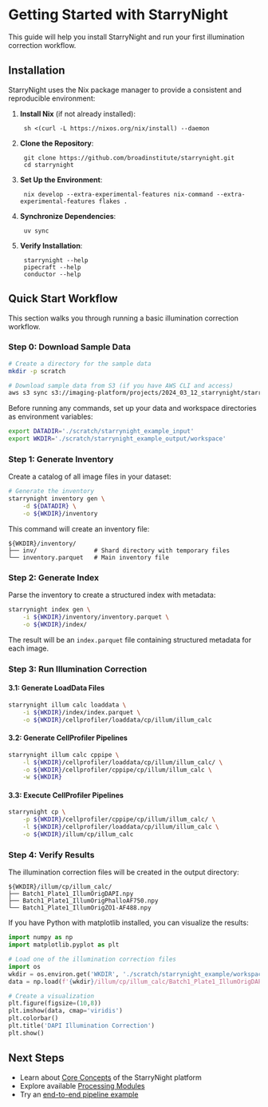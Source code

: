 # Getting Started with StarryNight

This guide will help you install StarryNight and run your first illumination correction workflow.

## Installation

StarryNight uses the Nix package manager to provide a consistent and reproducible environment:

1. **Install Nix** (if not already installed):

        sh <(curl -L https://nixos.org/nix/install) --daemon


1. **Clone the Repository**:

        git clone https://github.com/broadinstitute/starrynight.git
        cd starrynight

2. **Set Up the Environment**:

        nix develop --extra-experimental-features nix-command --extra-experimental-features flakes .

3. **Synchronize Dependencies**:

        uv sync

4. **Verify Installation**:

        starrynight --help
        pipecraft --help
        conductor --help

## Quick Start Workflow

This section walks you through running a basic illumination correction workflow.

### Step 0: Download Sample Data

```sh
# Create a directory for the sample data
mkdir -p scratch

# Download sample data from S3 (if you have AWS CLI and access)
aws s3 sync s3://imaging-platform/projects/2024_03_12_starrynight/starrynight_example_input scratch/starrynight_example_input
```

Before running any commands, set up your data and workspace directories as environment variables:

```sh
export DATADIR='./scratch/starrynight_example_input'
export WKDIR='./scratch/starrynight_example_output/workspace'
```

### Step 1: Generate Inventory

Create a catalog of all image files in your dataset:

```sh
# Generate the inventory
starrynight inventory gen \
    -d ${DATADIR} \
    -o ${WKDIR}/inventory
```

This command will create an inventory file:

```
${WKDIR}/inventory/
├── inv/                # Shard directory with temporary files
└── inventory.parquet   # Main inventory file
```

### Step 2: Generate Index

Parse the inventory to create a structured index with metadata:

```sh
starrynight index gen \
    -i ${WKDIR}/inventory/inventory.parquet \
    -o ${WKDIR}/index/
```

The result will be an `index.parquet` file containing structured metadata for each image.

### Step 3: Run Illumination Correction

#### 3.1: Generate LoadData Files

```sh
starrynight illum calc loaddata \
    -i ${WKDIR}/index/index.parquet \
    -o ${WKDIR}/cellprofiler/loaddata/cp/illum/illum_calc
```

#### 3.2: Generate CellProfiler Pipelines

```sh
starrynight illum calc cppipe \
    -l ${WKDIR}/cellprofiler/loaddata/cp/illum/illum_calc/ \
    -o ${WKDIR}/cellprofiler/cppipe/cp/illum/illum_calc \
    -w ${WKDIR}
```

#### 3.3: Execute CellProfiler Pipelines

```sh
starrynight cp \
    -p ${WKDIR}/cellprofiler/cppipe/cp/illum/illum_calc/ \
    -l ${WKDIR}/cellprofiler/loaddata/cp/illum/illum_calc \
    -o ${WKDIR}/illum/cp/illum_calc
```

### Step 4: Verify Results

The illumination correction files will be created in the output directory:

```
${WKDIR}/illum/cp/illum_calc/
├── Batch1_Plate1_IllumOrigDAPI.npy
├── Batch1_Plate1_IllumOrigPhalloAF750.npy
└── Batch1_Plate1_IllumOrigZO1-AF488.npy
```

If you have Python with matplotlib installed, you can visualize the results:

```python
import numpy as np
import matplotlib.pyplot as plt

# Load one of the illumination correction files
import os
wkdir = os.environ.get('WKDIR', './scratch/starrynight_example/workspace')
data = np.load(f'{wkdir}/illum/cp/illum_calc/Batch1_Plate1_IllumOrigDAPI.npy')

# Create a visualization
plt.figure(figsize=(10,8))
plt.imshow(data, cmap='viridis')
plt.colorbar()
plt.title('DAPI Illumination Correction')
plt.show()
```

## Next Steps

- Learn about [Core Concepts](core-concepts.md) of the StarryNight platform
- Explore available [Processing Modules](modules.md)
- Try an [end-to-end pipeline example](example-pipeline-cli.md)
